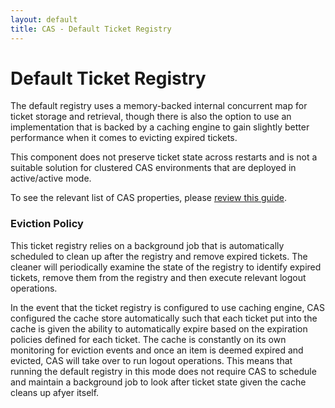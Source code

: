 ```yaml
---
layout: default
title: CAS - Default Ticket Registry
---
```


# Default Ticket Registry

The default registry uses a memory-backed internal concurrent map for ticket storage and retrieval, though there is also the option to use an implementation that is backed by a caching engine to gain slightly better performance when it comes to evicting expired tickets.

This component does not preserve ticket state across restarts and is not a suitable solution
for clustered CAS environments that are deployed in active/active mode.

To see the relevant list of CAS properties, please [review this guide](../configuration/Configuration-Properties.html#inmemory-ticket-registry).

### Eviction Policy

This ticket registry relies on a background job that is automatically scheduled to clean up after the registry and remove expired tickets. The cleaner will periodically examine the state of the registry to identify expired tickets, remove them from the registry and then execute relevant logout operations.

In the event that the ticket registry is configured to use caching engine, CAS configured the cache store automatically such that each ticket put into the cache is given the ability to automatically expire based on the expiration policies defined for each ticket. The cache is constantly on its own monitoring for eviction events and once an item is deemed expired and evicted, CAS will take over to run logout operations. This means that running the default registry in this mode does not require CAS to schedule and maintain a background job to look after ticket state given the cache cleans up afyer itself.
